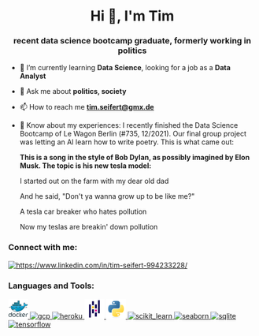 <h1 align="center">Hi 👋, I'm Tim</h1>
<h3 align="center">recent data science bootcamp graduate, formerly working in politics</h3>

- 🌱 I’m currently learning **Data Science**, looking for a job as a **Data Analyst**

- 💬 Ask me about **politics, society**

- 📫 How to reach me **tim.seifert@gmx.de**

- 📄 Know about my experiences: I recently finished the Data Science Bootcamp of Le Wagon Berlin (#735, 12/2021). Our final group project was letting an AI learn how to write poetry. This is what came out:

    **This is a song in the style of Bob Dylan, as possibly imagined by Elon Musk. The topic is his new tesla model:**
  
    I started out on the farm with my dear old dad 
  
    And he said, "Don't ya wanna grow up to be like me?"
  
    A tesla car breaker who hates pollution 
  
    Now my teslas are breakin' down pollution
  

<h3 align="left">Connect with me:</h3>
<p align="left">
<a href="https://linkedin.com/in/https://www.linkedin.com/in/tim-seifert-994233228/" target="blank"><img align="center" src="https://raw.githubusercontent.com/rahuldkjain/github-profile-readme-generator/master/src/images/icons/Social/linked-in-alt.svg" alt="https://www.linkedin.com/in/tim-seifert-994233228/" height="30" width="40" /></a>
</p>

<h3 align="left">Languages and Tools:</h3>
<p align="left"> <a href="https://www.docker.com/" target="_blank" rel="noreferrer"> <img src="https://raw.githubusercontent.com/devicons/devicon/master/icons/docker/docker-original-wordmark.svg" alt="docker" width="40" height="40"/> </a> <a href="https://cloud.google.com" target="_blank" rel="noreferrer"> <img src="https://www.vectorlogo.zone/logos/google_cloud/google_cloud-icon.svg" alt="gcp" width="40" height="40"/> </a> <a href="https://heroku.com" target="_blank" rel="noreferrer"> <img src="https://www.vectorlogo.zone/logos/heroku/heroku-icon.svg" alt="heroku" width="40" height="40"/> </a> <a href="https://pandas.pydata.org/" target="_blank" rel="noreferrer"> <img src="https://raw.githubusercontent.com/devicons/devicon/2ae2a900d2f041da66e950e4d48052658d850630/icons/pandas/pandas-original.svg" alt="pandas" width="40" height="40"/> </a> <a href="https://www.python.org" target="_blank" rel="noreferrer"> <img src="https://raw.githubusercontent.com/devicons/devicon/master/icons/python/python-original.svg" alt="python" width="40" height="40"/> </a> <a href="https://scikit-learn.org/" target="_blank" rel="noreferrer"> <img src="https://upload.wikimedia.org/wikipedia/commons/0/05/Scikit_learn_logo_small.svg" alt="scikit_learn" width="40" height="40"/> </a> <a href="https://seaborn.pydata.org/" target="_blank" rel="noreferrer"> <img src="https://seaborn.pydata.org/_images/logo-mark-lightbg.svg" alt="seaborn" width="40" height="40"/> </a> <a href="https://www.sqlite.org/" target="_blank" rel="noreferrer"> <img src="https://www.vectorlogo.zone/logos/sqlite/sqlite-icon.svg" alt="sqlite" width="40" height="40"/> </a> <a href="https://www.tensorflow.org" target="_blank" rel="noreferrer"> <img src="https://www.vectorlogo.zone/logos/tensorflow/tensorflow-icon.svg" alt="tensorflow" width="40" height="40"/> </a> </p>
